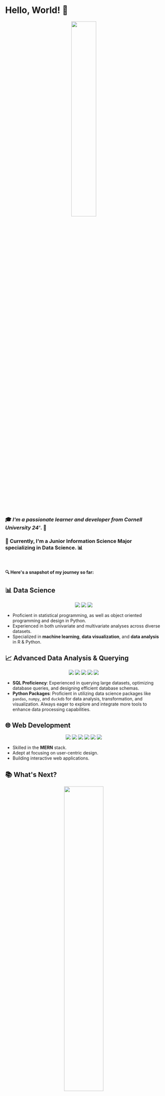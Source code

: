 # Hello, World! 👋

<p align="center">
  <img src="https://media4.giphy.com/media/RkESjJDPWTpdQd0Jbz/giphy.gif?cid=ecf05e47jbzdgs4a4k5xj8avivfyn7x6v0tr84oc14c1d76o&ep=v1_gifs_search&rid=giphy.gif&ct=g" width='40%'>
</p> 

### 🎓 **_I'm a passionate learner and developer from Cornell University 24'_**. 🚀
### 📘 **Currently, I'm a Junior Information Science Major specializing in Data Science.** 📊

<br>

#### 🔍 **Here's a snapshot of my journey so far:** 

## 📊 Data Science 

<p align="center">
  <img src="https://img.shields.io/badge/Python-3776AB?style=for-the-badge&logo=python&logoColor=white" />
  <img src="https://img.shields.io/badge/R-276DC3?style=for-the-badge&logo=r&logoColor=white" />
  <img src="https://img.shields.io/badge/ggplot2-FF6F61?style=for-the-badge&logo=ggplot2&logoColor=white" />
</p>

- Proficient in statistical programming, as well as object oriented programming and design in Python. 
- Experienced in both univariate and multivariate analyses across diverse datasets.
- Specialized in **machine learning**, **data visualization**, and **data analysis** in R & Python.

## 📈 Advanced Data Analysis & Querying

<p align="center">
  <img src="https://img.shields.io/badge/SQL-4479A1?style=for-the-badge&logo=sql&logoColor=white" />
  <img src="https://img.shields.io/badge/Python-3776AB?style=for-the-badge&logo=python&logoColor=white" />
  <img src="https://img.shields.io/badge/Pandas-150458?style=for-the-badge&logo=pandas&logoColor=white" />
  <img src="https://img.shields.io/badge/Numpy-013243?style=for-the-badge&logo=numpy&logoColor=white" />
  <img src="https://img.shields.io/badge/DuckDB-5A3E61?style=for-the-badge&logo=duckdb&logoColor=white" />
</p>

- **SQL Proficiency**: Experienced in querying large datasets, optimizing database queries, and designing efficient database schemas.
- **Python Packages**: Proficient in utilizing data science packages like `pandas`, `numpy`, and `duckdb` for data analysis, transformation, and visualization. Always eager to explore and integrate more tools to enhance data processing capabilities.



## 🌐 Web Development

<p align="center">
  <img src="https://img.shields.io/badge/HTML5-E34F26?style=for-the-badge&logo=html5&logoColor=white" />
  <img src="https://img.shields.io/badge/CSS3-1572B6?style=for-the-badge&logo=css3&logoColor=white" />
  <img src="https://img.shields.io/badge/JavaScript-F7DF1E?style=for-the-badge&logo=javascript&logoColor=black" />
  <img src="https://img.shields.io/badge/React-61DAFB?style=for-the-badge&logo=react&logoColor=white" />
  <img src="https://img.shields.io/badge/Express.js-404D59?style=for-the-badge" />
  <img src="https://img.shields.io/badge/MongoDB-4EA94B?style=for-the-badge&logo=mongodb&logoColor=white" />
</p>

- Skilled in the **MERN** stack.
- Adept at focusing on user-centric design.
- Building interactive web applications.

## 📚 What's Next?

<p align="center">
  <img src="https://kroki.io/graphviz/svg/eNptkE1Pg0AQQO_9FRNONKlGzwaTIn70oBKEU2PMAlNYu-7izJK0Mfx3l2IRTW-bnTfvZbeUFYmmhnv4mgEJvS0lBWl4NQNtSoQ116LBIDe7BbDdKww2UiksF1AYZShQsqptrlp8dRvc5oOsUC1bpLeLXqpEjirw7shoi7oE_yVezj2HTwwV4d7dZCtY_-AZI8HKbdBGFAh-gqKwc6_PdCdKl5NSKIqtC51OLOPfRn_2b3cNIfP5Ow_2KBznkbAiF-zqj0ZXJgoHIklHImm1lR8OeHKfNSq6w0vOrv_EHtI0hgQ_W2TLB6yfOmgSvEmyCJ4bJGGl0Xys_TeZo6H7BnzRjiQ=" width='50%'>
  <br>
  <br>
  <br>
 <img src="https://static.javatpoint.com/ds/images/ds-introduction2.png" width='50%'>
</p>

